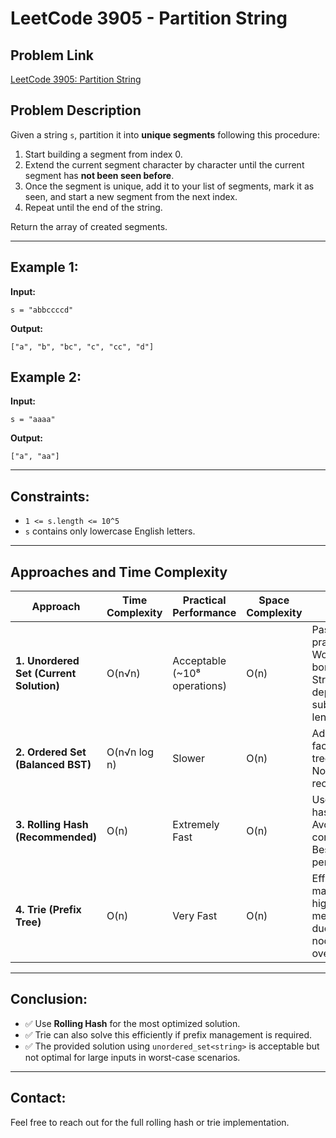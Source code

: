 # LeetCode 3905 - Partition String

## Problem Link

[LeetCode 3905: Partition String](https://leetcode.com/problems/partition-string)

## Problem Description

Given a string `s`, partition it into **unique segments** following this procedure:

1. Start building a segment from index 0.
2. Extend the current segment character by character until the current segment has **not been seen before**.
3. Once the segment is unique, add it to your list of segments, mark it as seen, and start a new segment from the next index.
4. Repeat until the end of the string.

Return the array of created segments.

---

## Example 1:

**Input:**

```text
s = "abbccccd"
```

**Output:**

```text
["a", "b", "bc", "c", "cc", "d"]
```

## Example 2:

**Input:**

```text
s = "aaaa"
```

**Output:**

```text
["a", "aa"]
```

---

## Constraints:

* `1 <= s.length <= 10^5`
* `s` contains only lowercase English letters.

---

## Approaches and Time Complexity

| Approach                                | Time Complexity | Practical Performance         | Space Complexity | Notes                                                                                     |
| --------------------------------------- | --------------- | ----------------------------- | ---------------- | ----------------------------------------------------------------------------------------- |
| **1. Unordered Set (Current Solution)** | O(n√n)          | Acceptable (\~10⁸ operations) | O(n)             | Passes in practice. Worst-case is borderline. String hashing depends on substring length. |
| **2. Ordered Set (Balanced BST)**       | O(n√n log n)    | Slower                        | O(n)             | Adds log n factor due to tree balancing. Not recommended.                                 |
| **3. Rolling Hash (Recommended)**       | O(n)            | Extremely Fast                | O(n)             | Uses integer hashing. Avoids string comparisons. Best performance.                        |
| **4. Trie (Prefix Tree)**               | O(n)            | Very Fast                     | O(n)             | Efficient prefix matching, but higher memory usage due to trie node overhead.             |

---

## Conclusion:

* ✅ Use **Rolling Hash** for the most optimized solution.
* ✅ Trie can also solve this efficiently if prefix management is required.
* ✅ The provided solution using `unordered_set<string>` is acceptable but not optimal for large inputs in worst-case scenarios.

---

## Contact:

Feel free to reach out for the full rolling hash or trie implementation.
